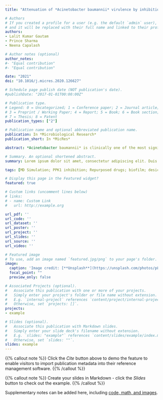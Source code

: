 ```yaml
---
title: "Attenuation of *Acinetobacter baumannii* virulence by inhibition of polyphosphate kinase 1 with repurposed drugs"

# Authors
# If you created a profile for a user (e.g. the default `admin` user), write the username (folder name) here 
# and it will be replaced with their full name and linked to their profile.
authors:
- Lalit Kumar Gautam
- Prince Sharma
- Neena Capalash

# Author notes (optional)
author_notes:
#- "Equal contribution"
#- "Equal contribution"

date: "2021"
doi: "10.1016/j.micres.2020.126627"

# Schedule page publish date (NOT publication's date).
#publishDate: "2017-01-01T00:00:00Z"

# Publication type.
# Legend: 0 = Uncategorized; 1 = Conference paper; 2 = Journal article;
# 3 = Preprint / Working Paper; 4 = Report; 5 = Book; 6 = Book section;
# 7 = Thesis; 8 = Patent
publication_types: ["2"]

# Publication name and optional abbreviated publication name.
publication: In *Microbiological Research*
publication_short: In *MicRes*

abstract: *Acinetobacter baumannii* is clinically one of the most significant pathogens, especially in intensive care settings, because of its multidrug-resistance (MDR). Repurposing of high-affinity drugs is a faster and more plausible approach for combating the emergence of MDR and to tackle bacterial infections. This study was aimed to evaluate the approved drugs potentially inhibiting *A. baumannii* PPK1 (AbPPK1) mediated synthesis of polyphosphates (polyP). Based on virtual screening, molecular dynamic simulation, and CD spectroscopy for thermal stability, two stable ligands, etoposide and genistein, were found with promising contours for further investigation. Following in vitro inhibition of AbPPK1, the efficacy of selected drugs was further tested against virulence traits of *A. baumannii*. These drugs significantly reduced the biofilm formation, surface motility in *A. baumannii* and led to decreased survival under desiccation. In addition to inhibition of PPK1, both drugs increased the expression of polyP degrading enzyme, exopolyphosphatase (PPX), that might be responsible for the decrease in the total cellular polyP. Since polyP modulates the virulence factors in bacteria, destabilization of the polyP pool by these drugs seems particularly striking for their therapeutic applications against *A. baumannii*.

# Summary. An optional shortened abstract.
summary: Lorem ipsum dolor sit amet, consectetur adipiscing elit. Duis posuere tellus ac convallis placerat. Proin tincidunt magna sed ex sollicitudin condimentum.

tags: [MD Simulation; PPK1 inhibition; Repurposed drugs; biofilm; desiccation; etoposide; genistein; virulence]

# Display this page in the Featured widget?
featured: true

# Custom links (uncomment lines below)
# links:
# - name: Custom Link
#   url: http://example.org

url_pdf: ''
url_code: ''
url_dataset: ''
url_poster: ''
url_project: ''
url_slides: ''
url_source: ''
url_video: ''

# Featured image
# To use, add an image named `featured.jpg/png` to your page's folder. 
image:
  caption: 'Image credit: [**Unsplash**](https://unsplash.com/photos/pLCdAaMFLTE)'
  focal_point: ""
  preview_only: false

# Associated Projects (optional).
#   Associate this publication with one or more of your projects.
#   Simply enter your project's folder or file name without extension.
#   E.g. `internal-project` references `content/project/internal-project/index.md`.
#   Otherwise, set `projects: []`.
projects:
- example

# Slides (optional).
#   Associate this publication with Markdown slides.
#   Simply enter your slide deck's filename without extension.
#   E.g. `slides: "example"` references `content/slides/example/index.md`.
#   Otherwise, set `slides: ""`.
slides: example
---
```


{{% callout note %}}
Click the *Cite* button above to demo the feature to enable visitors to import publication metadata into their reference management software.
{{% /callout %}}

{{% callout note %}}
Create your slides in Markdown - click the *Slides* button to check out the example.
{{% /callout %}}

Supplementary notes can be added here, including [code, math, and images](https://wowchemy.com/docs/writing-markdown-latex/).
